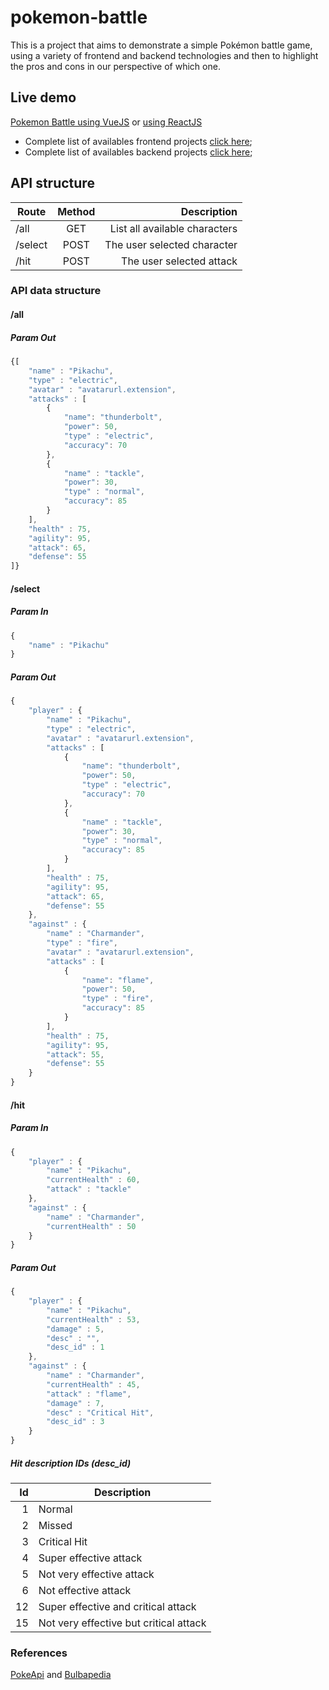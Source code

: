 # pokemon-battle
This is a project that aims to demonstrate a simple Pokémon battle game, using a variety of frontend and backend technologies and then to highlight the pros and cons in our perspective of which one.

## Live demo
[Pokemon Battle using VueJS](https://pokemon-battle-vue.herokuapp.com/) or [using ReactJS](https://pokemon-battle-react.herokuapp.com/)

* Complete list of availables frontend projects [click here](https://vanderleisilva.github.io/pokemon-battle/frontend-api.json);
* Complete list of availables backend projects [click here](https://vanderleisilva.github.io/pokemon-battle/backend-api.json);

## API structure

| Route        | Method           | Description  |
| ------------- |:-------------:| -----:| 
| /all      | GET | List all available characters | 
| /select      | POST      |  The user selected character |
| /hit | POST | The user selected attack |

### API data structure
#### /all 
##### Param Out
```javascript
{[
    "name" : "Pikachu",
    "type" : "electric",
    "avatar" : "avatarurl.extension",
    "attacks" : [
        {
            "name": "thunderbolt",
            "power": 50,
            "type" : "electric",
            "accuracy": 70
        },
        {
            "name" : "tackle",
            "power": 30,
            "type" : "normal",
            "accuracy": 85
        }
    ],
    "health" : 75,
    "agility": 95,
    "attack": 65,
    "defense": 55
]}
```
#### /select 
##### Param In
```javascript
{
    "name" : "Pikachu"
}
```
##### Param Out
```javascript
{
    "player" : {
        "name" : "Pikachu",
        "type" : "electric",
        "avatar" : "avatarurl.extension",
        "attacks" : [
            {
                "name": "thunderbolt",
                "power": 50,
                "type" : "electric",
                "accuracy": 70
            },
            {
                "name" : "tackle",
                "power": 30,
                "type" : "normal",
                "accuracy": 85
            }
        ],
        "health" : 75,
        "agility": 95,
        "attack": 65,
        "defense": 55
    },
    "against" : {
        "name" : "Charmander",
        "type" : "fire",
        "avatar" : "avatarurl.extension",
        "attacks" : [
            {
                "name": "flame",
                "power": 50,
                "type" : "fire",
                "accuracy": 85
            }
        ],
        "health" : 75,
        "agility": 95,
        "attack": 55,
        "defense": 55
    }
}
```
#### /hit 
##### Param In
```javascript
{
    "player" : {
        "name" : "Pikachu",
        "currentHealth" : 60,
        "attack" : "tackle"
    },
    "against" : {
        "name" : "Charmander",
        "currentHealth" : 50
    }
}
```

##### Param Out
```javascript
{
    "player" : {
        "name" : "Pikachu",
        "currentHealth" : 53,
        "damage" : 5,
        "desc" : "",
        "desc_id" : 1
    },
    "against" : {
        "name" : "Charmander",
        "currentHealth" : 45,
        "attack" : "flame",
        "damage" : 7,
        "desc" : "Critical Hit",
        "desc_id" : 3
    }
}
```

##### Hit description IDs (desc_id)

| Id | Description  |
| --:|--------------|
| 1  | Normal | 
| 2  | Missed | 
| 3  | Critical Hit | 
| 4  | Super effective attack | 
| 5  | Not very effective attack | 
| 6  | Not effective attack | 
| 12 | Super effective and critical attack | 
| 15 | Not very effective but critical attack | 

### References
[PokeApi](http://pokeapi.co) and [Bulbapedia](https://bulbapedia.bulbagarden.net)
